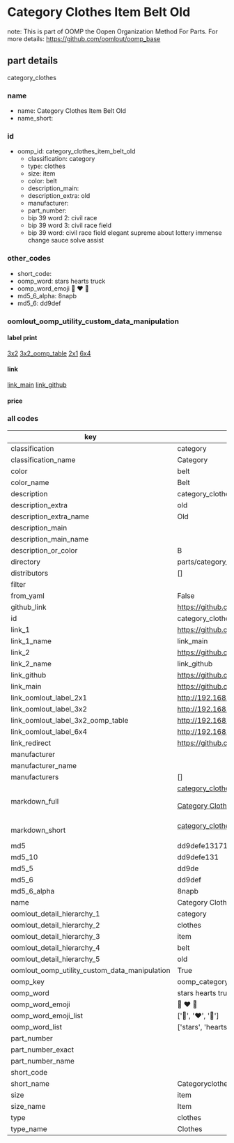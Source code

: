 # Category Clothes Item Belt Old  

note: This is part of OOMP the Oopen Organization Method For Parts. For more details: https://github.com/oomlout/oomp_base

##  part details
  



category_clothes



### name
* name: Category Clothes Item Belt Old
* name_short: 
### id
* oomp_id: category_clothes_item_belt_old
  * classification: category
  * type: clothes
  * size: item
  * color: belt
  * description_main: 
  * description_extra: old
  * manufacturer: 
  * part_number: 
  * bip 39 word 2: civil race
  * bip 39 word 3: civil race field
  * bip 39 word: civil race field elegant supreme about lottery immense change sauce solve assist

### other_codes
* short_code: 
* oomp_word: stars hearts truck
* oomp_word_emoji :stars: :hearts: :truck:
* md5_6_alpha: 8napb
* md5_6: dd9def






### oomlout_oomp_utility_custom_data_manipulation
#### label print
[3x2](http://192.168.1.245:1112/?label=oomp%208napb)
[3x2_oomp_table](http://192.168.1.108:1112/?label=oomp%208napb)
[2x1](http://192.168.1.242:1112/?label=oomp%208napb)
[6x4](http://192.168.1.55:1112/?label=oomp%208napb)    

#### link

[link_main](https://github.com/oomlout/oomlout_oomp_version_1_messy/tree/main/parts/category_clothes_item_belt_old) [link_github](https://github.com/oomlout/oomlout_oomp_version_1_messy/tree/main/parts/category_clothes_item_belt_old)                             

#### price







### all codes 
| key | value |  
| --- | --- |  
| classification | category |  
| classification_name | Category |  
| color | belt |  
| color_name | Belt |  
| description | category_clothes |  
| description_extra | old |  
| description_extra_name | Old |  
| description_main |  |  
| description_main_name |  |  
| description_or_color | B  |  
| directory | parts/category_clothes_item_belt_old |  
| distributors | [] |  
| filter |  |  
| from_yaml | False |  
| github_link | https://github.com/oomlout/oomlout_oomp_part_src/tree/main/parts/category_clothes_item_belt_old |  
| id | category_clothes_item_belt_old |  
| link_1 | https://github.com/oomlout/oomlout_oomp_version_1_messy/tree/main/parts/category_clothes_item_belt_old |  
| link_1_name | link_main |  
| link_2 | https://github.com/oomlout/oomlout_oomp_version_1_messy/tree/main/parts/category_clothes_item_belt_old |  
| link_2_name | link_github |  
| link_github | https://github.com/oomlout/oomlout_oomp_version_1_messy/tree/main/parts/category_clothes_item_belt_old |  
| link_main | https://github.com/oomlout/oomlout_oomp_version_1_messy/tree/main/parts/category_clothes_item_belt_old |  
| link_oomlout_label_2x1 | http://192.168.1.242:1112/?label=oomp%208napb |  
| link_oomlout_label_3x2 | http://192.168.1.245:1112/?label=oomp%208napb |  
| link_oomlout_label_3x2_oomp_table | http://192.168.1.108:1112/?label=oomp%208napb |  
| link_oomlout_label_6x4 | http://192.168.1.55:1112/?label=oomp%208napb |  
| link_redirect | https://github.com/oomlout/oomlout_oomp_version_1_messy/tree/main/parts/category_clothes_item_belt_old |  
| manufacturer |  |  
| manufacturer_name |  |  
| manufacturers | [] |  
| markdown_full | [category_clothes_item_belt_old](none)<br>[](none)<br>[Category Clothes Item Belt Old](none)<br><br> |  
| markdown_short | [category_clothes_item_belt_old](none)<br><br> |  
| md5 | dd9defe13171908001ecf478abec194c |  
| md5_10 | dd9defe131 |  
| md5_5 | dd9de |  
| md5_6 | dd9def |  
| md5_6_alpha | 8napb |  
| name | Category Clothes Item Belt Old |  
| oomlout_detail_hierarchy_1 | category |  
| oomlout_detail_hierarchy_2 | clothes |  
| oomlout_detail_hierarchy_3 | item |  
| oomlout_detail_hierarchy_4 | belt |  
| oomlout_detail_hierarchy_5 | old |  
| oomlout_oomp_utility_custom_data_manipulation | True |  
| oomp_key | oomp_category_clothes_item_belt_old |  
| oomp_word | stars hearts truck |  
| oomp_word_emoji | :stars: :hearts: :truck: |  
| oomp_word_emoji_list | [':stars:', ':hearts:', ':truck:'] |  
| oomp_word_list | ['stars', 'hearts', 'truck'] |  
| part_number |  |  
| part_number_exact |  |  
| part_number_name |  |  
| short_code |  |  
| short_name | Categoryclothes |  
| size | item |  
| size_name | Item |  
| type | clothes |  
| type_name | Clothes |  

